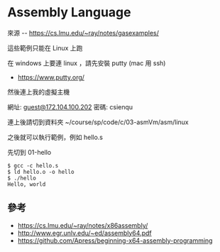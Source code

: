 # Assembly Language

來源 -- https://cs.lmu.edu/~ray/notes/gasexamples/

這些範例只能在 Linux 上跑

在 windows 上要連 linux ，請先安裝 putty (mac 用 ssh)

* https://www.putty.org/

然後連上我的虛擬主機

網址: guest@172.104.100.202
密碼: csienqu

連上後請切到資料夾 ~/course/sp/code/c/03-asmVm/asm/linux

之後就可以執行範例，例如 hello.s

先切到 01-hello

```
$ gcc -c hello.s
$ ld hello.o -o hello
$ ./hello
Hello, world
```

## 參考


* https://cs.lmu.edu/~ray/notes/x86assembly/
* http://www.egr.unlv.edu/~ed/assembly64.pdf
* https://github.com/Apress/beginning-x64-assembly-programming